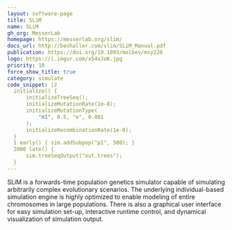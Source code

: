 ```yaml
---
layout: software-page
title: SLiM
name: SLiM
gh_org: MesserLab
homepage: https://messerlab.org/slim/
docs_url: http://benhaller.com/slim/SLiM_Manual.pdf
publication: https://doi.org/10.1093/molbev/msy228
logo: https://i.imgur.com/x54xJoK.jpg
priority: 10
force_show_title: true
category: simulate
code_snippet: |2
  initialize() {
      initializeTreeSeq();
      initializeMutationRate(1e-8);
      initializeMutationType(
          "m1", 0.5, "e", 0.001
      );
      initializeRecombinationRate(1e-8);
  }
  1 early() { sim.addSubpop("p1", 500); }
  2000 late() { 
      sim.treeSeqOutput("out.trees");
  }
---
```

SLiM is a forwards-time population genetics simulator capable of simulating arbitrarily
complex evolutionary scenarios. The underlying individual-based simulation
engine is highly optimized to enable modeling of entire chromosomes in
large populations. There is also a graphical user interface
for easy simulation set-up, interactive runtime control, and dynamical
visualization of simulation output.
